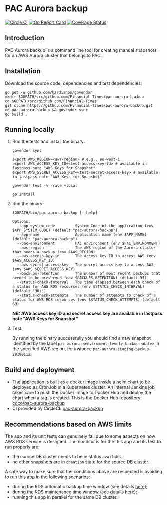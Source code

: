 # PAC Aurora backup

[![Circle CI](https://circleci.com/gh/Financial-Times/pac-aurora-backup/tree/master.png?style=shield)](https://circleci.com/gh/Financial-Times/pac-aurora-backup/tree/master) [![Go Report Card](https://goreportcard.com/badge/github.com/Financial-Times/pac-aurora-backup)](https://goreportcard.com/report/github.com/Financial-Times/pac-aurora-backup) [![Coverage Status](https://coveralls.io/repos/github/Financial-Times/pac-aurora-backup/badge.svg)](https://coveralls.io/github/Financial-Times/pac-aurora-backup)

## Introduction

PAC Aurora backup is a command line tool for creating manual snapshots for an AWS Aurora cluster 
that belongs to PAC. 

## Installation

Download the source code, dependencies and test dependencies:

```
go get -u github.com/kardianos/govendor
mkdir $GOPATH/src/github.com/Financial-Times/pac-aurora-backup
cd $GOPATH/src/github.com/Financial-Times
git clone https://github.com/Financial-Times/pac-aurora-backup.git
cd pac-aurora-backup && govendor sync
go build .
```

## Running locally

1. Run the tests and install the binary:

    ```
    govendor sync
    
    export AWS_REGION=<aws-region> # e.g., eu-west-1
    export AWS_ACCESS_KEY_ID=<test-access-key-id> # available in lastpass note "AWS Keys for Snapshot"
    export AWS_SECRET_ACCESS_KEY=<test-secret-access-key> # available in lastpass note "AWS Keys for Snapshot"
   
    govendor test -v -race +local
    
    go install
    ```

2. Run the binary:

    ```
    $GOPATH/bin/pac-aurora-backup [--help]
  
    Options:                    
      --app-system-code         System Code of the application (env $APP_SYSTEM_CODE) (default "pac-aurora-backup")
      --app-name                Application name (env $APP_NAME) (default "pac-aurora-backup")
      --pac-environment         PAC environment (env $PAC_ENVIRONMENT)
      --aws-region              The AWS region of the Aurora cluster that needs a backup (env $AWS_REGION)
      --aws-access-key-id       The access key ID to access AWS (env $AWS_ACCESS_KEY_ID)
      --aws-secret-access-key   The secret access key to access AWS (env $AWS_SECRET_ACCESS_KEY)
      --backups-retention       The number of most recent backups that needed to be preserved (env $BACKUPS_RETENTION) (default 35)
      --status-check-interval   The time elapsed between each check of a status for AWS RDS resources (env $STATUS_CHECK_INTERVAL) (default "30s")
      --status-check-attempts   The number of attempts to check of a status for AWS RDS resources (env $STATUS_CHECK_ATTEMPTS) (default 60)
    ```
    
    **NB: AWS access key ID and secret access key are available in lastpass note "AWS Keys for Snapshot"**
3. Test:

    By running the binary successfully you should find a new snapshot identified by the label 
    `pac-aurora-<enviroment-level>-backup-<date>` in the specified AWS region, 
    for instance `pac-aurora-staging-backup-20180112`.
   
## Build and deployment

* The application is built as a docker image inside a helm chart to be deployed as CronJob in a Kubernetes cluster.
  An internal Jenkins job takes care to push the Docker image to Docker Hub and deploy the chart when a tag is created.
  This is the Docker Hub repository: [coco/pac-aurora-backup](https://hub.docker.com/r/coco/pac-aurora-backup)
* CI provided by CircleCI: [pac-aurora-backup](https://circleci.com/gh/Financial-Times/pac-aurora-backup)

## Recommendations based on AWS limits

The app and its unit tests can genuinely fail due to some aspects on how AWS RDS service is designed.
The conditions for the this app and its test to run properly are:
 * the source DB cluster needs to be in status `available`;
 * no other snapshots are in `creation` state for the source DB cluster.
 
A safe way to make sure that the conditions above are respected is avoiding to run this app 
in the following scenarios:
 * during the RDS automatic backup time window (see details [here](https://docs.aws.amazon.com/AmazonRDS/latest/UserGuide/USER_WorkingWithAutomatedBackups.html#USER_WorkingWithAutomatedBackups.BackupWindow));
 * during the RDS maintenance time window (see details [here](https://docs.aws.amazon.com/AmazonRDS/latest/UserGuide/USER_UpgradeDBInstance.Maintenance.html#Concepts.DBMaintenance));
 * running this app in parallel for the same DB cluster.
 
 
 